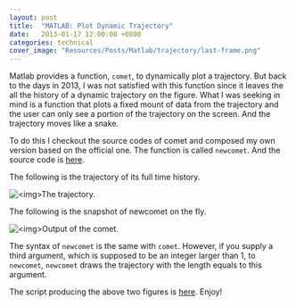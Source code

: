 ```yaml
---
layout: post
title:  "MATLAB: Plot Dynamic Trajectory"
date:   2013-01-17 12:00:00 +0800
categories: technical
cover_image: "Resources/Posts/Matlab/trajectory/last-frame.png"
---
```


Matlab provides a function, `comet`, to dynamically plot a trajectory. But back to the days in 2013, I was not satisfied with this function since it leaves the all the history of a dynamic trajectory on the figure. What I was seeking in mind is a function that plots a fixed mount of data from the trajectory and the user can only see a portion of the trajectory on the screen. And the trajectory moves like a snake.

To do this I checkout the source codes of comet and composed my own version based on the official one. The function is called `newcomet`. And the source code is [here]({{site.baseurl}}/Resources/Posts/Matlab/trajectory/newcomet.m).

The following is the trajectory of its full time history.

<p><img src="{{site.baseurl}}/Resources/Posts/Matlab/trajectory/the-trajectory.png" alt="<img>The trajectory."></p>

The following is the snapshot of newcomet on the fly.

<p><img src="{{site.baseurl}}/Resources/Posts/Matlab/trajectory/last-frame.png" alt="<img>Output of the comet."></p>

The syntax of `newcomet` is the same with `comet`. However, if you supply a third argument, which is supposed to be an integer larger than 1, to `newcomet`, `newcomet` draws the trajectory with the length equals to this argument.

The script producing the above two figures is [here]({{site.baseurl}}/Resources/Posts/Matlab/trajectory/run.m). Enjoy!
